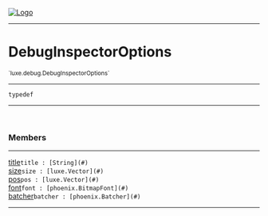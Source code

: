 
[![Logo](../../../images/logo.png)](../../../api/index.html)

---



<h1>DebugInspectorOptions</h1>
<small>`luxe.debug.DebugInspectorOptions`</small>



---

`typedef`

---

&nbsp;
&nbsp;



<h3>Members</h3> <hr/><span class="member apipage">
                <a name="title"><a class="lift" href="#title">title</a></a><code class="signature apipage">title : [String](#)</code><br/></span>
            <span class="small_desc_flat"></span><span class="member apipage">
                <a name="size"><a class="lift" href="#size">size</a></a><code class="signature apipage">size : [luxe.Vector](#)</code><br/></span>
            <span class="small_desc_flat"></span><span class="member apipage">
                <a name="pos"><a class="lift" href="#pos">pos</a></a><code class="signature apipage">pos : [luxe.Vector](#)</code><br/></span>
            <span class="small_desc_flat"></span><span class="member apipage">
                <a name="font"><a class="lift" href="#font">font</a></a><code class="signature apipage">font : [phoenix.BitmapFont](#)</code><br/></span>
            <span class="small_desc_flat"></span><span class="member apipage">
                <a name="batcher"><a class="lift" href="#batcher">batcher</a></a><code class="signature apipage">batcher : [phoenix.Batcher](#)</code><br/></span>
            <span class="small_desc_flat"></span>







---

&nbsp;
&nbsp;
&nbsp;
&nbsp;